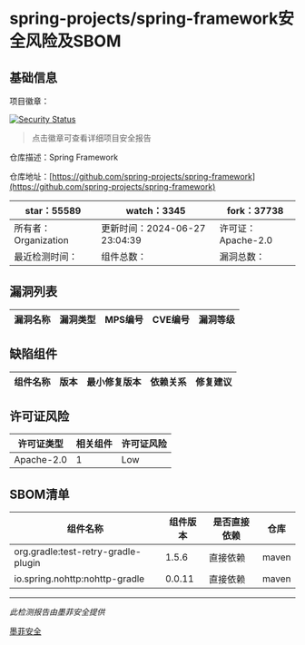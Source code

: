 # spring-projects/spring-framework安全风险及SBOM

## 基础信息

项目徽章：

[![Security Status](https://www.murphysec.com/platform3/v31/badge/1806389091789692928.svg)](https://www.murphysec.com/console/report/1695497794541219840/1806389091789692928)

> 点击徽章可查看详细项目安全报告

仓库描述：Spring Framework

仓库地址：[https://github.com/spring-projects/spring-framework](https://github.com/spring-projects/spring-framework)

| star：55589 | watch：3345 | fork：37738 |
| ----------- | -------------- | ------------ |
| 所有者：Organization | 更新时间：2024-06-27 23:04:39 | 许可证：Apache-2.0 |
| 最近检测时间： | 组件总数： | 漏洞总数： |




## 漏洞列表

| 漏洞名称 | 漏洞类型 | MPS编号 | CVE编号 | 漏洞等级 |
| ------- | ------ | ------- | ------ | ----- |





## 缺陷组件

| 组件名称 | 版本 | 最小修复版本 | 依赖关系 | 修复建议 |
| -------- | ---- | ------------ | -------- | -------- |





## 许可证风险

| 许可证类型 | 相关组件 | 许可证风险 |
| ---------- | -------- | ---------- |
|Apache-2.0|1|Low|




## SBOM清单

| 组件名称 | 组件版本 | 是否直接依赖 | 仓库 |
| -------- | -------- | ------------ | ---- |
|org.gradle:test-retry-gradle-plugin|1.5.6|直接依赖|maven|
|io.spring.nohttp:nohttp-gradle|0.0.11|直接依赖|maven|


------

*此检测报告由墨菲安全提供*

[墨菲安全](www.murphysec.com)